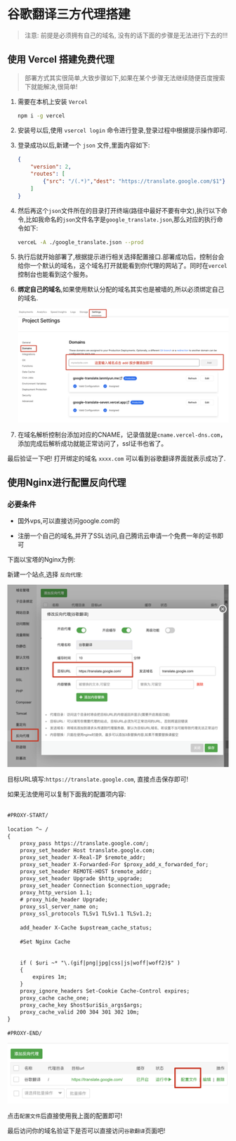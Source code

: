 # 谷歌翻译三方代理搭建

> 注意: 前提是必须拥有自己的域名, 没有的话下面的步骤是无法进行下去的!!!

## 使用 Vercel 搭建免费代理

> 部署方式其实很简单,大致步骤如下,如果在某个步骤无法继续随便百度搜索下就能解决,很简单!

1. 需要在本机上安装 `Vercel` 

   ```bash
   npm i -g vercel
   ```

2. 安装号以后,使用 `vsercel login` 命令进行登录,登录过程中根据提示操作即可.

3. 登录成功以后,新建一个 `json` 文件,里面内容如下:

   ```json
   {
       "version": 2,
       "routes": [
           {"src": "/(.*)","dest": "https://translate.google.com/$1"}
       ]
   }
   ```

4. 然后再这个`json`文件所在的目录打开终端(路径中最好不要有中文),执行以下命令,比如我命名的`json`文件名字是`google_translate.json`,那么对应的执行命令如下:

   ```bash
   verceL -A ./google_translate.json --prod
   ```

5. 执行后就开始部署了,根据提示进行相关选择配置接口.部署成功后，控制台会给你一个默认的域名，这个域名打开就能看到你代理的网站了。同时在`vercel`控制台也能看到这个服务。

6. **绑定自己的域名**,如果使用默认分配的域名其实也是被墙的,所以必须绑定自己的域名.

   ![image-20230905150832916](assets/image-20230905150832916.png)

7. 在域名解析控制台添加对应的CNAME，记录值就是`cname.vercel-dns.com`，添加完成后解析成功就能正常访问了，ssl证书也省了。

最后验证一下吧! 打开绑定的域名 `xxxx.com` 可以看到谷歌翻译界面就表示成功了.



## 使用Nginx进行配置反向代理

### 必要条件

- 国外vps,可以直接访问google.com的

- 注册一个自己的域名,并开了SSL访问,自己腾讯云申请一个免费一年的证书即可

下面以宝塔的Nginx为例:

新建一个站点,选择 `反向代理`:

![image-20230905151501383](assets/image-20230905151501383.png)

目标URL填写:`https://translate.google.com`, 直接点击保存即可!

如果无法使用可以复制下面我的配置项内容:

```

#PROXY-START/

location ^~ /
{
    proxy_pass https://translate.google.com/;
    proxy_set_header Host translate.google.com;
    proxy_set_header X-Real-IP $remote_addr;
    proxy_set_header X-Forwarded-For $proxy_add_x_forwarded_for;
    proxy_set_header REMOTE-HOST $remote_addr;
    proxy_set_header Upgrade $http_upgrade;
    proxy_set_header Connection $connection_upgrade;
    proxy_http_version 1.1;
    # proxy_hide_header Upgrade;
    proxy_ssl_server_name on;
    proxy_ssl_protocols TLSv1 TLSv1.1 TLSv1.2;

    add_header X-Cache $upstream_cache_status;

    #Set Nginx Cache
    
    
    if ( $uri ~* "\.(gif|png|jpg|css|js|woff|woff2)$" )
    {
    	expires 1m;
    }
    proxy_ignore_headers Set-Cookie Cache-Control expires;
    proxy_cache cache_one;
    proxy_cache_key $host$uri$is_args$args;
    proxy_cache_valid 200 304 301 302 10m;
}

#PROXY-END/
```

![image-20230905151619657](assets/image-20230905151619657.png)

点击`配置文件`后直接使用我上面的配置即可!

最后访问你的域名验证下是否可以直接访问`谷歌翻译`页面吧!